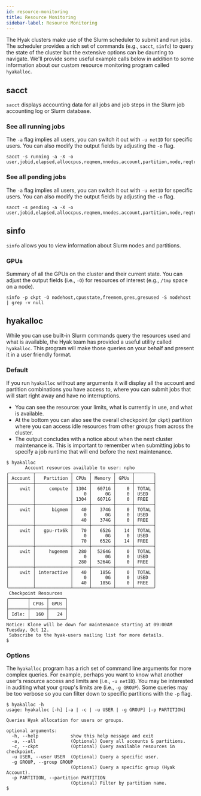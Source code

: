 ```yaml
---
id: resource-monitoring
title: Resource Monitoring
sidebar-label: Resource Monitoring
---
```


The Hyak clusters make use of the Slurm scheduler to submit and run jobs. The scheduler provides a rich set of commands (e.g., `sacct`, `sinfo`) to query the state of the cluster but the extensive options can be daunting to navigate. We'll provide some useful example calls below in addition to some information about our custom resource monitoring program called `hyakalloc`.

## sacct

`sacct` displays accounting data for all jobs and job steps in the Slurm job accounting log or Slurm database.

### See all running jobs

The `-a` flag implies all users, you can switch it out with `-u netID` for specific users. You can also modify the output fields by adjusting the `-o` flag.

```
sacct -s running -a -X -o user,jobid,elapsed,alloccpus,reqmem,nnodes,account,partition,node,reqtres%30
```

### See all pending jobs

The `-a` flag implies all users, you can switch it out with `-u netID` for specific users. You can also modify the output fields by adjusting the `-o` flag.

```
sacct -s pending -a -X -o user,jobid,elapsed,alloccpus,reqmem,nnodes,account,partition,node,reqtres%30
```

## sinfo

`sinfo` allows you to view information about Slurm nodes and partitions.

### GPUs

Summary of all the GPUs on the cluster and their current state. You can adjust the output fields (i.e., `-O`) for resources of interest (e.g., `/tmp` space on a node).

```
sinfo -p ckpt -O nodehost,cpusstate,freemem,gres,gresused -S nodehost | grep -v null
```

## hyakalloc

While you can use built-in Slurm commands query the resources used and what is available, the Hyak team has provided a useful utility called `hyakalloc`. This program will make those queries on your behalf and present it in a user friendly format.

### Default

If you run `hyakalloc` without any arguments it will display all the account and partition combinations you have access to, where you can submit jobs that will start right away and have no interruptions. 
* You can see the resource: your limits, what is currently in use, and what is available. 
* At the bottom you can also see the overall checkpoint (or `ckpt`) partition where you can access idle resources from other groups from across the cluster.
* The output concludes with a notice about when the next cluster maintenance is. This is important to remember when submitting jobs to specify a job runtime that will end before the next maintenance.

```shell terminal=true
$ hyakalloc   
       Account resources available to user: npho        
╭─────────┬─────────────┬──────┬────────┬──────┬───────╮
│ Account │   Partition │ CPUs │ Memory │ GPUs │       │
├─────────┼─────────────┼──────┼────────┼──────┼───────┤
│    uwit │     compute │ 1304 │  6071G │    0 │ TOTAL │
│         │             │    0 │     0G │    0 │ USED  │
│         │             │ 1304 │  6071G │    0 │ FREE  │
├─────────┼─────────────┼──────┼────────┼──────┼───────┤
│    uwit │      bigmem │   40 │   374G │    0 │ TOTAL │
│         │             │    0 │     0G │    0 │ USED  │
│         │             │   40 │   374G │    0 │ FREE  │
├─────────┼─────────────┼──────┼────────┼──────┼───────┤
│    uwit │   gpu-rtx6k │   70 │   652G │   14 │ TOTAL │
│         │             │    0 │     0G │    0 │ USED  │
│         │             │   70 │   652G │   14 │ FREE  │
├─────────┼─────────────┼──────┼────────┼──────┼───────┤
│    uwit │     hugemem │  280 │  5264G │    0 │ TOTAL │
│         │             │    0 │     0G │    0 │ USED  │
│         │             │  280 │  5264G │    0 │ FREE  │
├─────────┼─────────────┼──────┼────────┼──────┼───────┤
│    uwit │ interactive │   40 │   185G │    0 │ TOTAL │
│         │             │    0 │     0G │    0 │ USED  │
│         │             │   40 │   185G │    0 │ FREE  │
╰─────────┴─────────────┴──────┴────────┴──────┴───────╯
 Checkpoint Resources  
╭───────┬──────┬──────╮
│       │ CPUs │ GPUs │
├───────┼──────┼──────┤
│ Idle: │  160 │   24 │
╰───────┴──────┴──────╯
Notice: Klone will be down for maintenance starting at 09:00AM Tuesday, Oct 12.
 Subscribe to the hyak-users mailing list for more details.
$          
```

### Options

The `hyakalloc` program has a rich set of command line arguments for more complex queries. For example, perhaps you want to know what another user's resource access and limits are (i.e., `-u netID`). You may be interested in auditing what your group's limits are (i.e., `-g GROUP`). Some queries may be too verbose so you can filter down to specific partitions with the `-p` flag.

```shell terminal=true
$ hyakalloc -h    
usage: hyakalloc [-h] [-a | -c | -u USER | -g GROUP] [-p PARTITION]

Queries Hyak allocation for users or groups.

optional arguments:
  -h, --help            show this help message and exit
  -a, --all             (Optional) Query all accounts & partitions.
  -c, --ckpt            (Optional) Query available resources in checkpoint.
  -u USER, --user USER  (Optional) Query a specific user.
  -g GROUP, --group GROUP
                        (Optional) Query a specific group (Hyak Account).
  -p PARTITION, --partition PARTITION
                        (Optional) Filter by partition name.
$ 
```
